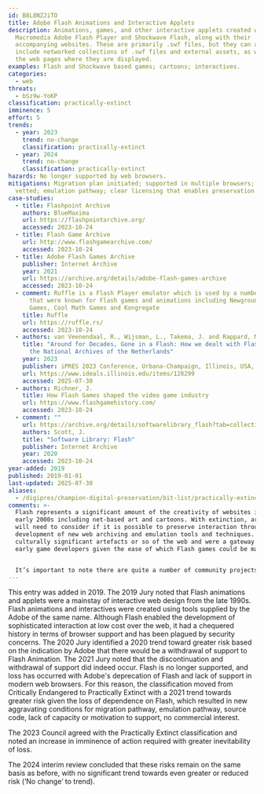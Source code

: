 ```yaml
---
id: B8L8NZJiTO
title: Adobe Flash Animations and Interactive Applets
description: Animations, games, and other interactive applets created with
  Macromedia Adobe Flash Player and Shockwave Flash, along with their
  accompanying websites. These are primarily .swf files, but they can also
  include networked collections of .swf files and external assets, as well as
  the web pages where they are displayed.
examples: Flash and Shockwave based games; cartoons; interactives.
categories:
  - web
threats:
  - bSz9w-YoKP
classification: practically-extinct
imminence: 5
effort: 5
trends:
  - year: 2023
    trend: no-change
    classification: practically-extinct
  - year: 2024
    trend: no-change
    classification: practically-extinct
hazards: No longer supported by web browsers.
mitigations: Migration plan initiated; supported in multiple browsers; security
  vetted; emulation pathway; clear licensing that enables preservation.
case-studies:
  - title: Flashpoint Archive
    authors: BlueMaxima
    url: https://flashpointarchive.org/
    accessed: 2023-10-24
  - title: Flash Game Archive
    url: http://www.flashgamearchive.com/
    accessed: 2023-10-24
  - title: Adobe Flash Games Archive
    publisher: Internet Archive
    year: 2021
    url: https://archive.org/details/adobe-flash-games-archive
    accessed: 2023-10-24
  - comment: Ruffle is a Flash Player emulator which is used by a number of websites
      that were known for Flash games and animations including Newground, Armor
      Games, Cool Math Games and Kongregate
    title: Ruffle
    url: https://ruffle.rs/
    accessed: 2023-10-24
  - authors: van Veenendaal, R., Wijsman, L., Takema, J. and Rappard, M
    title: "Around for Decades, Gone in a Flash: How we dealt with Flash objects and
      the National Archives of the Netherlands"
    year: 2023
    publisher: iPRES 2023 Conference, Urbana-Champaign, Illinois, USA, 19–22 September
    url: https://www.ideals.illinois.edu/items/128299
    accessed: 2025-07-30
  - authors: Richner, J.
    title: How Flash Games shaped the video game industry
    url: https://www.flashgamehistory.com/
    accessed: 2023-10-24
  - comment: ""
    url: https://archive.org/details/softwarelibrary_flash?tab=collection
    authors: Scott, J.
    title: "Software Library: Flash"
    publisher: Internet Archive
    year: 2020
    accessed: 2023-10-24
year-added: 2019
published: 2019-01-01
last-updated: 2025-07-30
aliases:
  - /digipres/champion-digital-preservation/bit-list/practically-extinct/bitlist-adobe-flash-and-applets
comments: >-
  Flash represents a significant amount of the creativity of websites in the
  early 2000s including net-based art and cartoons. With extinction, archives
  will need to consider if it is possible to preserve interaction through the
  development of new web archiving and emulation tools and techniques. These are
  culturally significant artefacts or so of the web and were a gateway for many
  early game developers given the ease of which Flash games could be made.


  It’s important to note there are quite a number of community projects working on this, whilst the focus tends to be on Flash games there is still work around Flash animations. Projects like Flashpoint Archive do have their own workflows for getting the games/animations but have their own preservation issues. The survival of Flashpoint is reliant on a small group of people with the storage space entirely relying on one person maintaining it. Other Flash game archives exist as well, such as Flash Game Archives. The Internet Archive has a number of Flash game collections as well. There is also work being done around emulating Flash within web browsers through Ruffle which increases access to Flash games and animations.
---
```

This entry was added in 2019. The 2019 Jury noted that Flash animations and applets were a mainstay of interactive web design from the late 1990s. Flash animations and interactives were created using tools supplied by the Adobe of the same name. Although Flash enabled the development of sophisticated interaction at low cost over the web, it had a chequered history in terms of browser support and has been plagued by security concerns. The 2020 Jury identified a 2020 trend toward greater risk based on the indication by Adobe that there would be a withdrawal of support to Flash Animation. The 2021 Jury noted that the discontinuation and withdrawal of support did indeed occur. Flash is no longer supported, and loss has occurred with Adobe's deprecation of Flash and lack of support in modern web browsers. For this reason, the classification moved from Critically Endangered to Practically Extinct with a 2021 trend towards greater risk given the loss of dependence on Flash, which resulted in new aggravating conditions for migration pathway, emulation pathway, source code, lack of capacity or motivation to support, no commercial interest.

The 2023 Council agreed with the Practically Extinct classification and noted an increase in imminence of action required with greater inevitability of loss.

The 2024 interim review concluded that these risks remain on the same basis as before, with no significant trend towards even greater or reduced risk (‘No change’ to trend).
